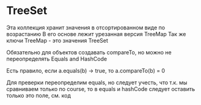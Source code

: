 # TreeSet

Эта коллекция хранит значения в отсортированном виде по возрастанию
В его основе лежит урезанная версия TreeMap
Так же ключи TreeMap - это значения TreeSet

Обязательно для объектов создавать compareTo, но можно не переопределять Equals and HashCode

Есть правило, если
a.equals(b) -> true,
то
a.compareTo(b) = 0

Для преверки переопределим equals, но следует учесть, что т.к. мы сравниваем только по course, то в equals и hashCode следует оставить только это поле, см. код
